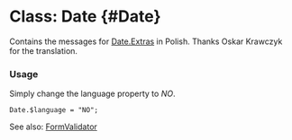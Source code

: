 Class: Date {#Date}
=====================================

Contains the messages for [Date.Extras][] in Polish. Thanks Oskar Krawczyk for the translation.

### Usage

Simply change the language property to *NO*.

	Date.$language = "NO";

See also: [FormValidator][]

[FormValidator]: http://www.mootools.net/more/docs/Forms/FormValidator#FormValidator
[Date.Extras]: http://www.mootools.net/more/docs/Native/Date.Extras